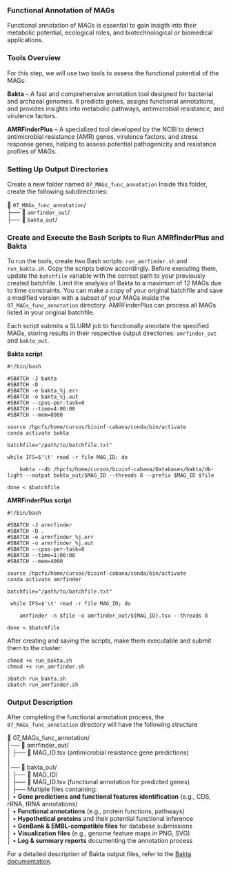 ### Functional Annotation of MAGs

Functional annotation of MAGs is essential to gain insigth into their metabolic potential, ecological roles, and biotechnological or biomedical applications.

### Tools Overview

For this step, we will use two tools to assess the functional potential of the MAGs:

**Bakta** – A fast and comprehensive annotation tool designed for bacterial and archaeal genomes. It predicts genes, assigns functional annotations, and provides insights into metabolic pathways, antimicrobial resistance, and virulence factors.

**AMRFinderPlus** – A specialized tool developed by the NCBI to detect antimicrobial resistance (AMR) genes, virulence factors, and stress response genes, helping to assess potential pathogenicity and resistance profiles of MAGs.

### Setting Up Output Directories

Create a new folder named `07_MAGs_func_annotation` Inside this folder, create the following subdirectories:

📂 `07_MAGs_func_annotation`/ <br>
├── 📁 `amrfinder_out`/ <br>
├── 📁 `bakta_out`/

### Create and Execute the Bash Scripts to Run AMRfinderPlus and Bakta

To run the tools, create two Bash scripts: `run_amrfinder.sh` and `run_bakta.sh`. Copy the scripts below accordingly. Before executing them, update the `batchfile` variable with the correct path to your previously created batchfile. Limit the analysis of Bakta to a maximum of 12 MAGs due to time constraints. You can make a copy of your original batchfile and save a modified version with a subset of your MAGs inside the `07_MAGs_func_annotation` directory. AMRFinderPlus can process all MAGs listed in your original batchfile.

Each script submits a SLURM job to functionally annotate the specified MAGs, storing results in their respective output directories: `amrfinder_out` and `bakta_out`.

**Bakta script**
```
#!/bin/bash

#SBATCH -J bakta
#SBATCH -D .
#SBATCH -e bakta_%j.err
#SBATCH -o bakta_%j.out
#SBATCH --cpus-per-task=8
#SBATCH --time=4:00:00	
#SBATCH --mem=8000

source /hpcfs/home/cursos/bioinf-cabana/conda/bin/activate
conda activate bakta

batchfile="/path/to/batchfile.txt"

while IFS=$'\t' read -r file MAG_ID; do

    bakta --db /hpcfs/home/cursos/bioinf-cabana/Databases/bakta/db-light --output bakta_out/$MAG_ID --threads 8 --prefix $MAG_ID $file

done < $batchfile
```

**AMRFinderPlus script**
```
#!/bin/bash

#SBATCH -J armrfinder
#SBATCH -D .
#SBATCH -e armrfinder_%j.err
#SBATCH -o armrfinder_%j.out
#SBATCH --cpus-per-task=8
#SBATCH --time=1:00:00	
#SBATCH --mem=4000

source /hpcfs/home/cursos/bioinf-cabana/conda/bin/activate
conda activate amrfinder

batchfile="/path/to/batchfile.txt"

 while IFS=$'\t' read -r file MAG_ID; do

    amrfinder -n $file -o amrfinder_out/${MAG_ID}.tsv --threads 8

done < $batchfile
```

After creating and saving the scripts, make them executable and submit them to the cluster:

```
chmod +x run_bakta.sh
chmod +x run_amrfinder.sh

sbatch run_bakta.sh
sbatch run_amrfinder.sh
```

### Output Description

After completing the functional annotation process, the `07_MAGs_func_annotation` directory will have the following structure

📂 07_MAGs_func_annotation/ <br> 
│── 📂 amrfinder_out/  <br>
│   ├── 📄 MAG_ID.tsv  (antimicrobial resistance gene predictions)  <br>
│  <br>
│── 📂 bakta_out/  <br>
│   ├── 📂 MAG_ID/  <br>
│       ├── 📄 MAG_ID.tsv  (functional annotation for predicted genes) <br>
│       ├── Multiple files containing:  <br>
│           • **Gene predictions and functional features identification** (e.g., CDS, rRNA, tRNA annotations)  
│           • **Functional annotations** (e.g., protein functions, pathways)  
│           • **Hypothetical proteins** and their potential functional inference  
│           • **GenBank & EMBL-compatible files** for database submissions  
│           • **Visualization files** (e.g., genome feature maps in PNG, SVG)  
│           • **Log & summary reports** documenting the annotation process  

For a detailed description of Bakta output files, refer to the [Bakta documentation](https://github.com/oschwengers/bakta?tab=readme-ov-file#output).


